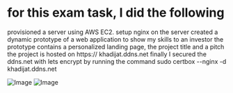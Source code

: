 # for this exam task, I did the following
provisioned a server using AWS EC2.
setup nginx on the server
created a dynamic prototype of a web application to show my skills to an investor 
the prototype contains a personalized landing page, the project title and a pitch
the project is hosted on https:// khadijat.ddns.net
finally I secured the ddns.net with lets encrypt by running the command sudo certbox --nginx -d khadijat.ddns.net


![Image](https://github.com/user-attachments/assets/d7a4a78d-1177-432c-9f74-838ab76e080d)
![Image](https://github.com/user-attachments/assets/44a07ddd-37a9-41ba-afaf-f350c10d273e)
